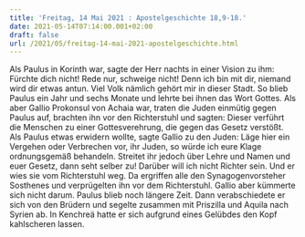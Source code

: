 ```yaml
---
title: 'Freitag, 14 Mai 2021 : Apostelgeschichte 18,9-18.'
date: 2021-05-14T07:14:00.001+02:00
draft: false
url: /2021/05/freitag-14-mai-2021-apostelgeschichte.html
---
```


Als Paulus in Korinth war, sagte der Herr nachts in einer Vision zu ihm: Fürchte dich nicht! Rede nur, schweige nicht! Denn ich bin mit dir, niemand wird dir etwas antun. Viel Volk nämlich gehört mir in dieser Stadt. So blieb Paulus ein Jahr und sechs Monate und lehrte bei ihnen das Wort Gottes. Als aber Gallio Prokonsul von Achaia war, traten die Juden einmütig gegen Paulus auf, brachten ihn vor den Richterstuhl und sagten: Dieser verführt die Menschen zu einer Gottesverehrung, die gegen das Gesetz verstößt. Als Paulus etwas erwidern wollte, sagte Gallio zu den Juden: Läge hier ein Vergehen oder Verbrechen vor, ihr Juden, so würde ich eure Klage ordnungsgemäß behandeln. Streitet ihr jedoch über Lehre und Namen und euer Gesetz, dann seht selber zu! Darüber will ich nicht Richter sein. Und er wies sie vom Richterstuhl weg. Da ergriffen alle den Synagogenvorsteher Sosthenes und verprügelten ihn vor dem Richterstuhl. Gallio aber kümmerte sich nicht darum. Paulus blieb noch längere Zeit. Dann verabschiedete er sich von den Brüdern und segelte zusammen mit Priszilla und Aquila nach Syrien ab. In Kenchreä hatte er sich aufgrund eines Gelübdes den Kopf kahlscheren lassen.